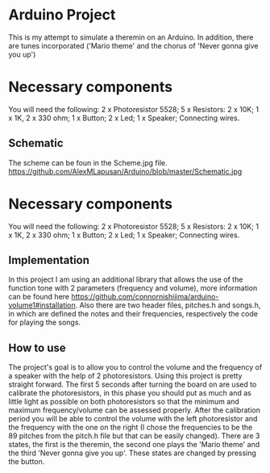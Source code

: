 ﻿
# Arduino Project

This is my attempt to simulate a theremin on an Arduino. In addition, there are tunes incorporated ('Mario theme' and the chorus of 'Never gonna give you up')

# Necessary components
You will need the following:
2 x Photoresistor 5528;
5 x Resistors: 2 x 10K; 1 x 1K, 2 x 330 ohm;
1 x Button;
2 x Led;
1 x Speaker;
Connecting wires.

## Schematic
The scheme can be foun in the Scheme.jpg file.
https://github.com/AlexMLapusan/Arduino/blob/master/Schematic.jpg

# Necessary components
You will need the following:
2 x Photoresistor 5528;
5 x Resistors: 2 x 10K; 1 x 1K, 2 x 330 ohm;
1 x Button;
2 x Led;
1 x Speaker;
Connecting wires.

## Implementation
In this project I am using an additional library that allows the use of the function tone with 2 parameters (frequency and volume), more information can be found here https://github.com/connornishijima/arduino-volume1#installation. 
Also there are two header files, pitches.h and songs.h, in which are defined the notes and their frequencies, respectively the code for playing the songs.

## How to use
The project's goal is to allow you to control the volume and the frequency of a speaker with the help of 2 photoresistors.
Using this project is pretty straight forward. The first 5 seconds after turning the board on are used to calibrate the photoresistors, in this phase you should put as much and as little light as possible on both photoresistors so that the minimum and maximum frequency/volume can be assessed properly.
After the calibration period you will be able to control the volume with the left photoresistor and the frequency with the one on the right (I chose the frequencies to be the 89 pitches from the pitch.h file but that can be easily changed).
There are 3 states, the first is the theremin, the second one plays the 'Mario theme' and the third 'Never gonna give you up'. These states are changed by pressing the button. 
